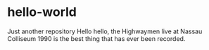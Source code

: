# hello-world
Just another repository
Hello hello, the Highwaymen live at Nassau Colliseum 1990 is the best thing that has ever been recorded. 
